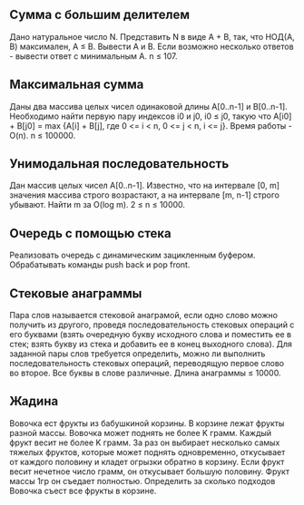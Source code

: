 ## Сумма с большим делителем
Дано натуральное число N. Представить N в виде A + B, так, что НОД(A, B) максимален, A ≤ B. Вывести A и B. Если возможно несколько ответов - вывести ответ с минимальным A.
n ≤ 107.

## Максимальная сумма
Даны два массива целых чисел одинаковой длины A[0..n-1] и B[0..n-1]. Необходимо найти первую пару индексов i0 и j0, i0 ≤ j0, такую что A[i0] + B[j0] = max {A[i] + B[j], где 0 <= i < n, 0 <= j < n, i <= j}. Время работы - O(n).
n ≤ 100000.

## Унимодальная последовательность
Дан массив целых чисел А[0..n-1]. Известно, что на интервале [0, m] значения массива строго возрастают, а на интервале [m, n-1] строго убывают. Найти m за O(log m).
2 ≤ n ≤ 10000.

## Очередь с помощью стека
Реализовать очередь с динамическим зацикленным буфером.
Обрабатывать команды push back и pop front.

## Стековые анаграммы 
Пара слов называется стековой анаграмой, если одно слово можно получить из другого, проведя последовательность стековых операций с его буквами (взять очередную букву исходного слова и поместить ее в стек; взять букву из стека и добавить ее в конец выходного слова). Для заданной пары слов требуется определить, можно ли выполнить последовательность стековых операций, переводящую первое слово во второе. Все буквы в слове различные. Длина анаграммы ≤ 10000.

## Жадина
Вовочка ест фрукты из бабушкиной корзины. В корзине лежат фрукты разной массы. Вовочка может поднять не более K грамм. Каждый фрукт весит не более K грамм. За раз он выбирает несколько самых тяжелых фруктов, которые может поднять одновременно, откусывает от каждого половину и кладет огрызки обратно в корзину. Если фрукт весит нечетное число грамм, он откусывает большую половину. Фрукт массы 1гр он съедает полностью.
Определить за сколько подходов Вовочка съест все фрукты в корзине.

